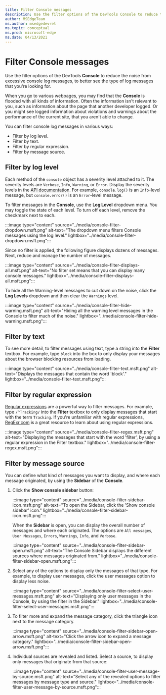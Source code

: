 ```yaml
---
title: Filter Console messages
description: Use the filter options of the DevTools Console to reduce the noise from excessive console log messages, to better see the type of log messages that you're looking for.
author: MSEdgeTeam
ms.author: msedgedevrel
ms.topic: conceptual
ms.prod: microsoft-edge
ms.date: 04/13/2021
---
```

# Filter Console messages

Use the filter options of the DevTools **Console** to reduce the noise from excessive console log messages, to better see the type of log messages that you're looking for.

When you go to various webpages, you may find that the **Console** is flooded with all kinds of information.  Often the information isn't relevant to you, such as information about the page that another developer logged.  Or you might see logged information about violations and warnings about the performance of the current site, that you aren't able to change.  

You can filter console log messages in various ways:
*  Filter by log level.
*  Filter by text.
*  Filter by regular expression.
*  Filter by message source.


<!-- ====================================================================== -->
## Filter by log level

Each method of the `console` object has a severity level attached to it.  The severity levels are `Verbose`, `Info`, `Warning`, or `Error`.  Display the severity levels in the [API documentation](api.md).  For example, `console.log()` is an `Info`-level message, but `console.error()` is an `Error`-level message.

To filter messages in the **Console**, use the **Log Level** dropdown menu.  You may toggle the state of each level.  To turn off each level, remove the checkmark next to each.

:::image type="content" source="../media/console-filter-dropdown.msft.png" alt-text="The dropdown menu filters Console messages using the log level." lightbox="../media/console-filter-dropdown.msft.png":::

Since no filter is applied, the following figure displays dozens of messages.  Next, reduce and manage the number of messages.

:::image type="content" source="../media/console-filter-displays-all.msft.png" alt-text="No filter set means that you can display many console messages." lightbox="../media/console-filter-displays-all.msft.png":::

To hide all the Warning-level messages to cut down on the noise, click the **Log Levels** dropdown and then clear the `Warnings` level.

:::image type="content" source="../media/console-filter-hide-warning.msft.png" alt-text="Hiding all the warning level messages in the Console to filter much of the noise." lightbox="../media/console-filter-hide-warning.msft.png":::


<!-- ====================================================================== -->
## Filter by text

To see more detail, to filter messages using text, type a string into the **Filter** textbox.  For example, type `block` into the box to only display your messages about the browser blocking resources from loading.

:::image type="content" source="../media/console-filter-text.msft.png" alt-text="Displays the messages that contain the word 'block'." lightbox="../media/console-filter-text.msft.png":::


<!-- ====================================================================== -->
## Filter by regular expression

[Regular expressions](https://developer.mozilla.org/docs/Web/JavaScript/Guide/Regular_Expressions) are a powerful way to filter messages.  For example, type `/^Tracking/` into the **Filter** textbox to only display messages that start with the term `Tracking`.  If you're unfamiliar with regular expressions, [RegExr.com](https://regexr.com) is a great resource to learn about using regular expressions.

:::image type="content" source="../media/console-filter-regex.msft.png" alt-text="Displaying the messages that start with the word 'filter', by using a regular expression in the Filter textbox." lightbox="../media/console-filter-regex.msft.png":::


<!-- ====================================================================== -->
## Filter by message source

You can define what kind of messages you want to display, and where each message originated, by using the **Sidebar** of the **Console**.

1. Click the **Show console sidebar** button:

   :::image type="content" source="../media/console-filter-sidebar-icon.msft.png" alt-text="To open the Sidebar, click the 'Show console sidebar' icon." lightbox="../media/console-filter-sidebar-icon.msft.png":::

   When the **Sidebar** is open, you can display the overall number of messages and where each originated.  The options are `All messages`, `User Messages`, `Errors`, `Warnings`, `Info`, and `Verbose`.

   :::image type="content" source="../media/console-filter-sidebar-open.msft.png" alt-text="The Console Sidebar displays the different sources where messages originated from." lightbox="../media/console-filter-sidebar-open.msft.png":::

1. Select any of the options to display only the messages of that type.  For example, to display user messages, click the user messages option to display less noise.

   :::image type="content" source="../media/console-filter-select-user-messages.msft.png" alt-text="Displaying only user messages in the Console, by using the filter in the Sidebar." lightbox="../media/console-filter-select-user-messages.msft.png":::

1. To filter more and expand the message category, click the triangle icon next to the message category.

   :::image type="content" source="../media/console-filter-sidebar-open-arrow.msft.png" alt-text="Click the arrow icon to expand a message category." lightbox="../media/console-filter-sidebar-open-arrow.msft.png":::

1. Individual sources are revealed and listed.  Select a source, to display only messages that originate from that source:

   :::image type="content" source="../media/console-filter-user-message-by-source.msft.png" alt-text="Select any of the revealed options to filter messages by message type and source." lightbox="../media/console-filter-user-message-by-source.msft.png":::
